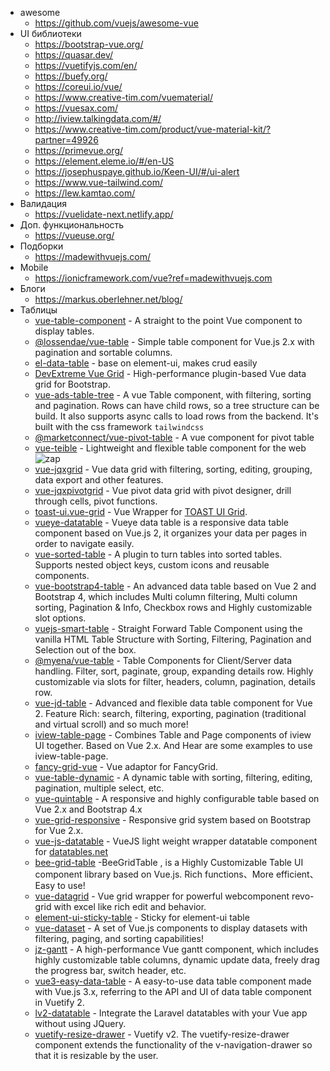 - awesome
	- https://github.com/vuejs/awesome-vue
- UI библиотеки
	- https://bootstrap-vue.org/
	- https://quasar.dev/
	- https://vuetifyjs.com/en/
	- https://buefy.org/
	- https://coreui.io/vue/
	- https://www.creative-tim.com/vuematerial/
	- https://vuesax.com/
	- http://iview.talkingdata.com/#/
	- https://www.creative-tim.com/product/vue-material-kit/?partner=49926
	- https://primevue.org/
	- https://element.eleme.io/#/en-US
	- https://josephuspaye.github.io/Keen-UI/#/ui-alert
	- https://www.vue-tailwind.com/
	- https://lew.kamtao.com/
- Валидация
	- https://vuelidate-next.netlify.app/
- Доп. функциональность
	- https://vueuse.org/
- Подборки
	- https://madewithvuejs.com/
- Mobile
	- https://ionicframework.com/vue?ref=madewithvuejs.com
- Блоги
	- https://markus.oberlehner.net/blog/
- Таблицы
	-   [vue-table-component](http://vue-table-component.spatie.be/) - A straight to the point Vue component to display tables.
	-   [@lossendae/vue-table](https://lossendae.github.io/vue-table) - Simple table component for Vue.js 2.x with pagination and sortable columns.
	-   [el-data-table](https://github.com/FEMessage/el-data-table) - base on element-ui, makes crud easily
	-   [DevExtreme Vue Grid](https://devexpress.github.io/devextreme-reactive/vue/grid/) - High-performance plugin-based Vue data grid for Bootstrap.
	-   [vue-ads-table-tree](https://github.com/arnedesmedt/vue-ads-table-tree) - A vue Table component, with filtering, sorting and pagination. Rows can have child rows, so a tree structure can be build. It also supports async calls to load rows from the backend. It's built with the css framework `tailwindcss`
	-   [@marketconnect/vue-pivot-table](https://github.com/MarketConnect/vue-pivot-table) - A vue component for pivot table
	-   [vue-teible](https://github.com/hiendv/teible) - Lightweight and flexible table component for the web ![zap](https://github.githubassets.com/images/icons/emoji/unicode/26a1.png)
	-   [vue-jqxgrid](https://github.com/jqwidgets/vue/tree/master/grid) - Vue data grid with filtering, sorting, editing, grouping, data export and other features.
	-   [vue-jqxpivotgrid](https://github.com/jqwidgets/vue/tree/master/pivotgrid) - Vue pivot data grid with pivot designer, drill through cells, pivot functions.
	-   [toast-ui.vue-grid](https://github.com/nhnent/toast-ui.vue-grid) - Vue Wrapper for [TOAST UI Grid](http://ui.toast.com/tui-grid/).
	-   [vueye-datatable](https://github.com/boussadjra/vueye-table) - Vueye data table is a responsive data table component based on Vue.js 2, it organizes your data per pages in order to navigate easily.
	-   [vue-sorted-table](https://github.com/BernhardtD/vue-sorted-table) - A plugin to turn tables into sorted tables. Supports nested object keys, custom icons and reusable components.
	-   [vue-bootstrap4-table](https://github.com/rubanraj54/vue-bootstrap4-table) - An advanced data table based on Vue 2 and Bootstrap 4, which includes Multi column filtering, Multi column sorting, Pagination & Info, Checkbox rows and Highly customizable slot options.
	-   [vuejs-smart-table](https://github.com/tochoromero/vuejs-smart-table) - Straight Forward Table Component using the vanilla HTML Table Structure with Sorting, Filtering, Pagination and Selection out of the box.
	-   [@myena/vue-table](https://github.com/myENA/vue-table) - Table Components for Client/Server data handling. Filter, sort, paginate, group, expanding details row. Highly customizable via slots for filter, headers, column, pagination, details row.
	-   [vue-jd-table](https://github.com/jamesdruhan/vue-jd-table) - Advanced and flexible data table component for Vue 2. Feature Rich: search, filtering, exporting, pagination (traditional and virtual scroll) and so much more!
	-   [iview-table-page](https://github.com/MengFangui/iview-table-page) - Combines Table and Page components of iview UI together. Based on Vue 2.x. And Hear are some examples to use iview-table-page.
	-   [fancy-grid-vue](https://github.com/FancyGrid/FancyGrid) - Vue adaptor for FancyGrid.
	-   [vue-table-dynamic](https://github.com/TheoXiong/vue-table-dynamic) - A dynamic table with sorting, filtering, editing, pagination, multiple select, etc.
	-   [vue-quintable](https://github.com/Quintetio/vue-quintable) - A responsive and highly configurable table based on Vue 2.x and Bootstrap 4.x
	-   [vue-grid-responsive](https://github.com/andrelmlins/vue-grid-responsive) - Responsive grid system based on Bootstrap for Vue 2.x.
	-   [vue-js-datatable](https://github.com/Parthfaladu/vue-js-datatable) - VueJS light weight wrapper datatable component for [datatables.net](https://datatables.net/)
	-   [bee-grid-table](https://github.com/jiahengaa/BeeGridTable) -BeeGridTable , is a Highly Customizable Table UI component library based on Vue.js. Rich functions、More efficient、Easy to use!
	-   [vue-datagrid](https://github.com/revolist/vue-datagrid) - Vue grid wrapper for powerful webcomponent revo-grid with excel like rich edit and behavior.
	-   [element-ui-sticky-table](https://github.com/iendeavor/element-ui-sticky-table) - Sticky for element-ui table
	-   [vue-dataset](https://github.com/kouts/vue-dataset) - A set of Vue.js components to display datasets with filtering, paging, and sorting capabilities!
	-   [jz-gantt](https://github.com/jeremyjone/jz-gantt) - A high-performance Vue gantt component, which includes highly customizable table columns, dynamic update data, freely drag the progress bar, switch header, etc.
	-   [vue3-easy-data-table](https://github.com/HC200ok/vue3-easy-data-table) - A easy-to-use data table component made with Vue.js 3.x, referring to the API and UI of data table component in Vuetify 2.
	-   [lv2-datatable](https://github.com/HELMAB/lv2-datatable) - Integrate the Laravel datatables with your Vue app without using JQuery.
	-   [vuetify-resize-drawer](https://github.com/webdevnerdstuff/vuetify-resize-drawer) - Vuetify v2. The vuetify-resize-drawer component extends the functionality of the v-navigation-drawer so that it is resizable by the user.